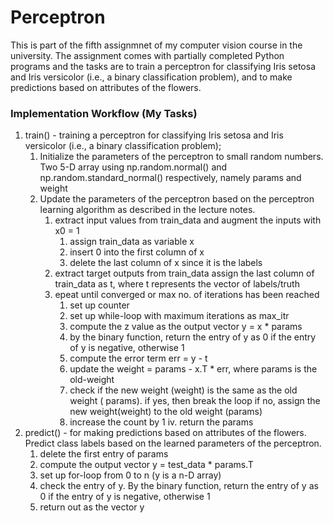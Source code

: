 # Perceptron

This is part of the fifth assignmnet of my computer vision course in the university. The assignment comes with partially completed Python programs and the tasks are to train a perceptron for classifying Iris setosa and Iris versicolor (i.e., a binary classification problem), and to make predictions based on attributes of the flowers.


### Implementation Workflow (My Tasks)

1. train() - training a perceptron for classifying Iris setosa and Iris versicolor (i.e., a binary classification problem);
    1. Initialize the parameters of the perceptron to small random numbers.
       Two 5-D array using np.random.normal() and np.random.standard_normal() respectively, namely params and weight
    2. Update the parameters of the perceptron based on the perceptron learning algorithm as described in the lecture notes.
          1.   extract input values from train_data and augment the inputs with x0 = 1
                1. assign train_data as variable x
                2. insert 0 into the first column of x
                3. delete the last column of x since it is the labels
          2.  extract target outputs from train_data
                assign the last column of train_data as t, where t represents the vector of labels/truth
          3.  epeat until converged or max no. of iterations has been reached
                1. set up counter
                2. set up while-loop with maximum iterations as max_itr
                3. compute the z value as the output vector y = x * params
                4. by the binary function, return the entry of y as 0 if the entry of y is negative, otherwise 1
                5. compute the error term err = y - t
                6. update the weight = params - x.T * err, where params is the old-weight
                7. check if the new weight (weight) is the same as the old weight ( params).
                      if yes, then break the loop
                      if no, assign the new weight(weight) to the old weight (params)
                8. increase the count by 1
          iv.  return the params
2. predict() - for making predictions based on attributes of the flowers.
    Predict class labels based on the learned parameters of the perceptron.
      1.  delete the first entry of params
      2.  compute the output vector y = test_data * params.T
      3.  set up for-loop from 0 to n (y is a n-D array)
      4.  check the entry of y. By the binary function, return the entry of y as 0 if the entry of y is negative, otherwise 1
      5.  return out as the vector y  
